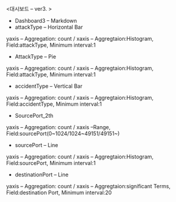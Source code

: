 <대시보드 – ver3. >

- Dashboard3 – Markdown
-	attackType – Horizontal Bar

yaxis – Aggregation: count / xaxis – Aggregtaion:Histogram, Field:attackType, Minimum interval:1
-	AttackType – Pie

yaxis – Aggregation: count / xaxis – Aggregtaion:Histogram, Field:attackType, Minimum interval:1
- accidentType – Vertical Bar

yaxis – Aggregation: count / xaxis – Aggregtaion:Histogram, Field:accidentType, Minimum interval:1
-	SourcePort_2th

yaxis – Aggregation: count / xaxis –Range, Field:sourcePort(0~1024/1024~49151/49151~)
-	sourcePort – Line

yaxis – Aggregation: count / xaxis – Aggregtaion:Histogram, Field:sourcePort, Minimum interval:1
- destinationPort – Line

yaxis – Aggregation: count / xaxis – Aggregtaion:significant Terms, Field:destination Port, Minimum interval:20
